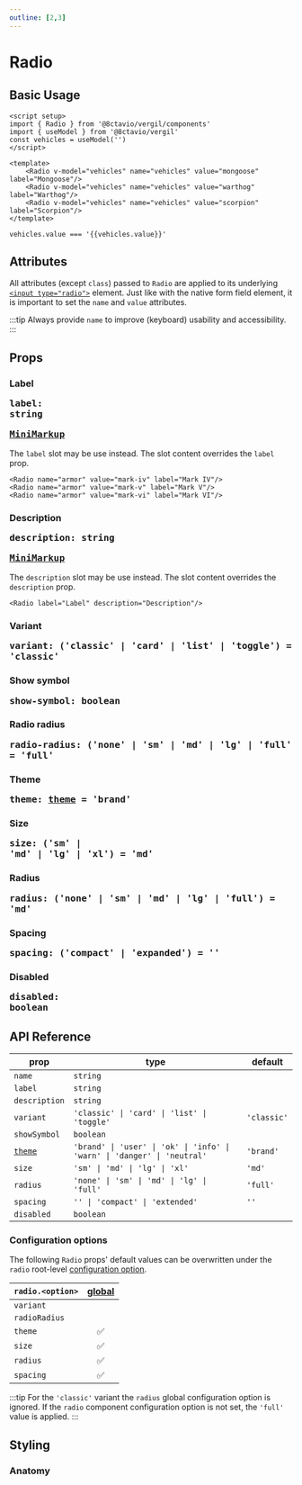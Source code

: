 ```yaml
---
outline: [2,3]
---
```


# Radio

<script setup>
import { Radio } from '@8ctavio/vergil/components'
import { useModel } from '@8ctavio/vergil'
const vehicles = useModel('')
</script>

## Basic Usage

```vue
<script setup>
import { Radio } from '@8ctavio/vergil/components'
import { useModel } from '@8ctavio/vergil'
const vehicles = useModel('')
</script>

<template>
    <Radio v-model="vehicles" name="vehicles" value="mongoose" label="Mongoose"/>
    <Radio v-model="vehicles" name="vehicles" value="warthog" label="Warthog"/>
    <Radio v-model="vehicles" name="vehicles" value="scorpion" label="Scorpion"/>
</template>
```
<Demo>
    <div class="col">
        <div class="row center">
            <Radio v-model="vehicles" name="vehicles" value="mongoose" label="Mongoose"/>
            <Radio v-model="vehicles" name="vehicles" value="warthog" label="Warthog"/>
            <Radio v-model="vehicles" name="vehicles" value="scorpion" label="Scorpion"/>
        </div>
        <div class="row center">
            <code>vehicles.value === '{{vehicles.value}}'</code>
        </div>
    </div>
</Demo>

## Attributes

All attributes (except `class`) passed to `Radio` are applied to its underlying [`<input type="radio">`](https://developer.mozilla.org/en-US/docs/Web/HTML/Element/input/radio) element. Just like with the native form field element, it is important to set the `name` and `value` attributes.

:::tip
Always provide `name` to improve (keyboard) usability and accessibility.
:::

## Props

### Label <Badge><pre>label: string</pre></Badge> <Badge><pre>[MiniMarkup](/mini-markup)</pre></Badge>

The `label` slot may be use instead. The slot content overrides the `label` prop.

```vue
<Radio name="armor" value="mark-iv" label="Mark IV"/>
<Radio name="armor" value="mark-v" label="Mark V"/>
<Radio name="armor" value="mark-vi" label="Mark VI"/>
```

<Demo>
    <Radio name="armor" value="mark-iv" label="Mark IV"/>
    <Radio name="armor" value="mark-v" label="Mark V"/>
    <Radio name="armor" value="mark-vi" label="Mark VI"/>
</Demo>

### Description <Badge><pre>description: string</pre></Badge> <Badge><pre>[MiniMarkup](/mini-markup)</pre></Badge>

The `description` slot may be use instead. The slot content overrides the `description` prop.

```vue
<Radio label="Label" description="Description"/>
```

<Demo>
    <Radio value="-" label="Label" description="Description"/>
</Demo>

### Variant <Badge><pre>variant: ('classic' | 'card' | 'list' | 'toggle') = 'classic'</pre></Badge>

<Demo>
    <div class="col starts">
        <div class="row center">
            <Radio name="variant" value="1" variant="classic" label="Classic"/>
            <Radio name="variant" value="2" variant="card" label="Card"/>
            <Radio name="variant" value="4" variant="list" label="List"/>
            <Radio name="variant" value="3" variant="toggle" label="Toggle"/>
        </div>
        <div class="row center">
            <Radio name="variant" value="5" variant="classic" label="Classic" description="Description"/>
            <Radio name="variant" value="6" variant="card" label="Card" description="Description"/>
            <Radio name="variant" value="8" variant="list" label="List" description="Description"/>
            <Radio name="variant" value="7" variant="toggle" label="Toggle" description="Description"/>
        </div>
    </div>
</Demo>

### Show symbol <Badge><pre>show-symbol: boolean</pre></Badge>

<Demo>
    <div class="col starts">
        <div class="row center">
            <Radio name="symbol" value="1" show-symbol variant="card" label="Card"/>
            <Radio name="symbol" value="3" show-symbol variant="list" label="List"/>
            <Radio name="symbol" value="2" show-symbol variant="toggle" label="Toggle"/>
        </div>
        <div class="row center">
            <Radio name="symbol" value="4" show-symbol variant="card" label="Card" description="Description"/>
            <Radio name="symbol" value="6" show-symbol variant="list" label="List" description="Description"/>
            <Radio name="symbol" value="5" show-symbol variant="toggle" label="Toggle" description="Description"/>
        </div>
    </div>
</Demo>

### Radio radius <Badge><pre>radio-radius: ('none' | 'sm' | 'md' | 'lg' | 'full') = 'full'</pre></Badge>

<Demo>
    <Radio name="radio-radius" value="none" label="None" radio-radius="none"/>
    <Radio name="radio-radius" value="sm" label="Small" radio-radius="sm"/>
    <Radio name="radio-radius" value="md" label="Medium" radio-radius="md"/>
    <Radio name="radio-radius" value="lg" label="Large" radio-radius="lg"/>
    <Radio name="radio-radius" value="full" label="Full" radio-radius="full"/>
</Demo>

### Theme <Badge><pre>theme: [theme](/theme#the-theme-prop) = 'brand'</pre></Badge>

<Demo>
    <Radio name="theme" value="brand" theme="brand" label="Brand" checked/>
    <Radio name="theme" value="user" theme="user" label="User"/>
    <Radio name="theme" value="ok" theme="ok" label="Ok"/>
    <Radio name="theme" value="info" theme="info" label="Info"/>
    <Radio name="theme" value="warn" theme="warn" label="Warn"/>
    <Radio name="theme" value="danger" theme="danger" label="Danger"/>
    <Radio name="theme" value="neutral" theme="neutral" label="Neutral"/>
</Demo>

### Size <Badge><pre>size: ('sm' | 'md' | 'lg' | 'xl') = 'md'</pre></Badge>

<Demo>
    <Radio name="size" value="sm" size="sm" label="Small"/>
    <Radio name="size" value="md" size="md" label="Medium"/>
    <Radio name="size" value="lg" size="lg" label="Large"/>
    <Radio name="size" value="xl" size="xl" label="Extra Large"/>
</Demo>

### Radius <Badge><pre>radius: ('none' | 'sm' | 'md' | 'lg' | 'full') = 'md'</pre></Badge>

<Demo>
    <Radio name="radius" variant="card" show-symbol value="none" label="None" radius="none"/>
    <Radio name="radius" variant="card" show-symbol value="sm" label="Small" radius="sm"/>
    <Radio name="radius" variant="card" show-symbol value="md" label="Medium" radius="md"/>
    <Radio name="radius" variant="card" show-symbol value="lg" label="Large" radius="lg"/>
    <Radio name="radius" variant="card" show-symbol value="full" label="Full" radius="full"/>
</Demo>

### Spacing <Badge><pre>spacing: ('compact' | 'expanded') = ''</pre></Badge>

<Demo>
    <div class="col">
        <div class="row center">
            <Radio name="spacing-sm" value="compact" size="sm" spacing="compact" label="Compact"/>
            <Radio name="spacing-sm" value="deafult" size="sm" label="Default"/>
            <Radio name="spacing-sm" value="expanded" size="sm" spacing="expanded" label="Expanded"/>
        </div>
        <div class="row center">
            <Radio name="spacing-md" value="compact" size="md" spacing="compact" label="Compact"/>
            <Radio name="spacing-md" value="deafult" size="md" label="Default"/>
            <Radio name="spacing-md" value="expanded" size="md" spacing="expanded" label="Expanded"/>
        </div>
        <div class="row center">
            <Radio name="spacing-lg" value="compact" size="lg" spacing="compact" label="Compact"/>
            <Radio name="spacing-lg" value="deafult" size="lg" label="Default"/>
            <Radio name="spacing-lg" value="expanded" size="lg" spacing="expanded" label="Expanded"/>
        </div>
        <div class="row center">
            <Radio name="spacing-xl" value="compact" size="xl" spacing="compact" label="Compact"/>
            <Radio name="spacing-xl" value="deafult" size="xl" label="Default"/>
            <Radio name="spacing-xl" value="expanded" size="xl" spacing="expanded" label="Expanded"/>
        </div>
    </div>
</Demo>

### Disabled <Badge><pre>disabled: boolean</pre></Badge>

<Demo>
    <div class="col center">
        <div class="row center">
            <Radio disabled label="Disabled" variant="classic" checked/>
            <Radio disabled label="Disabled" variant="classic"/>
        </div>
        <div class="row center">
            <Radio disabled label="Disabled" variant="card" checked/>
            <Radio disabled label="Disabled" variant="card"/>    
        </div>
        <div class="row center">
            <Radio disabled label="Disabled" variant="toggle" checked/>
            <Radio disabled label="Disabled" variant="toggle"/>    
        </div>
        <div class="row center">
            <Radio disabled label="Disabled" variant="list" checked/>
            <Radio disabled label="Disabled" variant="list"/>    
        </div>
    </div>
</Demo>

## API Reference

| prop | type | default |
| ---- | ---- | ------- |
| `name` | `string` | |
| `label` | `string` | |
| `description` | `string` | |
| `variant` | `'classic' \| 'card' \| 'list' \| 'toggle'` | `'classic'` |
| `showSymbol` | `boolean` | |
| [`theme`](/theme#the-theme-prop) | `'brand' \| 'user' \| 'ok' \| 'info' \| 'warn' \| 'danger' \| 'neutral'` | `'brand'` |
| `size` | `'sm' \| 'md' \| 'lg' \| 'xl'` | `'md'` |
| `radius` | `'none' \| 'sm' \| 'md' \| 'lg' \| 'full'` | `'full'` |
| `spacing` | `'' \| 'compact' \| 'extended'` | `''` |
| `disabled` | `boolean` | |

### Configuration options

The following `Radio` props' default values can be overwritten under the `radio` root-level [configuration option](/configuration).

| `radio.<option>` | [global](/configuration#global-configuration) |
| -------------- | :---: |
| `variant` | |
| `radioRadius` | |
| `theme` | ✅ |
| `size` | ✅ |
| `radius` | ✅ |
| `spacing` | ✅ |

:::tip
For the `'classic'` variant the `radius` global configuration option is ignored. If the `radio` component configuration option is not set, the `'full'` value is applied.
:::

## Styling

### Anatomy

<Demo>
    <Anatomy tag="label" classes="radio">
        <Anatomy tag='input[type="radio"]'/>
        <Anatomy tag="span" classes="toggle-button">
            <Anatomy tag="svg" classes="toggle-radio"/>
        </Anatomy>
        <Anatomy tag="p" classes="toggle-label">
            <Anatomy tag='slot name="default"'/>
        </Anatomy>
        <Anatomy tag="p" classes="toggle-description">
            <Anatomy tag='slot name="description"'/>
        </Anatomy>
    </Anatomy>
</Demo>